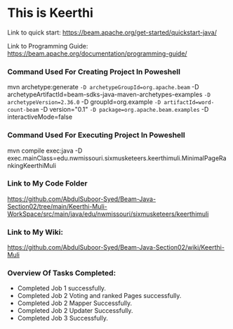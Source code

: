 # This is Keerthi
Link to quick start: <https://beam.apache.org/get-started/quickstart-java/>

Link to Programming Guide: <https://beam.apache.org/documentation/programming-guide/>
### Command Used For Creating Project In Poweshell


mvn archetype:generate `
 -D archetypeGroupId=org.apache.beam `
 -D archetypeArtifactId=beam-sdks-java-maven-archetypes-examples `
 -D archetypeVersion=2.36.0 `
 -D groupId=org.example `
 -D artifactId=word-count-beam `
 -D version="0.1" `
 -D package=org.apache.beam.examples `
 -D interactiveMode=false

### Command Used For Executing Project In Poweshell

 mvn compile exec:java -D exec.mainClass=edu.nwmissouri.sixmusketeers.keerthimuli.MinimalPageRankingKeerthiMuli
 
### Link to My Code Folder
https://github.com/AbdulSuboor-Syed/Beam-Java-Section02/tree/main/Keerthi-Muli-WorkSpace/src/main/java/edu/nwmissouri/sixmusketeers/keerthimuli


### Link to My Wiki:
https://github.com/AbdulSuboor-Syed/Beam-Java-Section02/wiki/Keerthi-Muli


### Overview Of Tasks Completed:
   - Completed Job 1 successfully.
   -	Completed Job 2 Voting and ranked Pages successfully.
   -	Completed Job 2 Mapper Successfully.
   - Completed Job 2 Updater Successfully.
   - Completed Job 3 Successfully.

